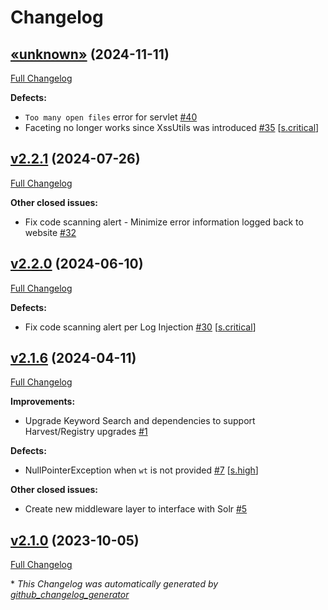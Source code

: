 # Changelog

## [«unknown»](https://github.com/NASA-PDS/search-ui-legacy/tree/«unknown») (2024-11-11)

[Full Changelog](https://github.com/NASA-PDS/search-ui-legacy/compare/v2.2.1...«unknown»)

**Defects:**

- `Too many open files` error for servlet [\#40](https://github.com/NASA-PDS/search-ui-legacy/issues/40)
- Faceting no longer works since XssUtils was introduced [\#35](https://github.com/NASA-PDS/search-ui-legacy/issues/35) [[s.critical](https://github.com/NASA-PDS/search-ui-legacy/labels/s.critical)]

## [v2.2.1](https://github.com/NASA-PDS/search-ui-legacy/tree/v2.2.1) (2024-07-26)

[Full Changelog](https://github.com/NASA-PDS/search-ui-legacy/compare/v2.2.0...v2.2.1)

**Other closed issues:**

- Fix code scanning alert - Minimize error information logged back to website [\#32](https://github.com/NASA-PDS/search-ui-legacy/issues/32)

## [v2.2.0](https://github.com/NASA-PDS/search-ui-legacy/tree/v2.2.0) (2024-06-10)

[Full Changelog](https://github.com/NASA-PDS/search-ui-legacy/compare/v2.1.6...v2.2.0)

**Defects:**

- Fix code scanning alert per Log Injection [\#30](https://github.com/NASA-PDS/search-ui-legacy/issues/30) [[s.critical](https://github.com/NASA-PDS/search-ui-legacy/labels/s.critical)]

## [v2.1.6](https://github.com/NASA-PDS/search-ui-legacy/tree/v2.1.6) (2024-04-11)

[Full Changelog](https://github.com/NASA-PDS/search-ui-legacy/compare/v2.1.0...v2.1.6)

**Improvements:**

- Upgrade Keyword Search and dependencies to support Harvest/Registry upgrades [\#1](https://github.com/NASA-PDS/search-ui-legacy/issues/1)

**Defects:**

- NullPointerException when `wt` is not provided [\#7](https://github.com/NASA-PDS/search-ui-legacy/issues/7) [[s.high](https://github.com/NASA-PDS/search-ui-legacy/labels/s.high)]

**Other closed issues:**

- Create new middleware layer to interface with Solr [\#5](https://github.com/NASA-PDS/search-ui-legacy/issues/5)

## [v2.1.0](https://github.com/NASA-PDS/search-ui-legacy/tree/v2.1.0) (2023-10-05)

[Full Changelog](https://github.com/NASA-PDS/search-ui-legacy/compare/aeca3206a0fae3d911ce6f23d68e84656a6074cf...v2.1.0)



\* *This Changelog was automatically generated by [github_changelog_generator](https://github.com/github-changelog-generator/github-changelog-generator)*
